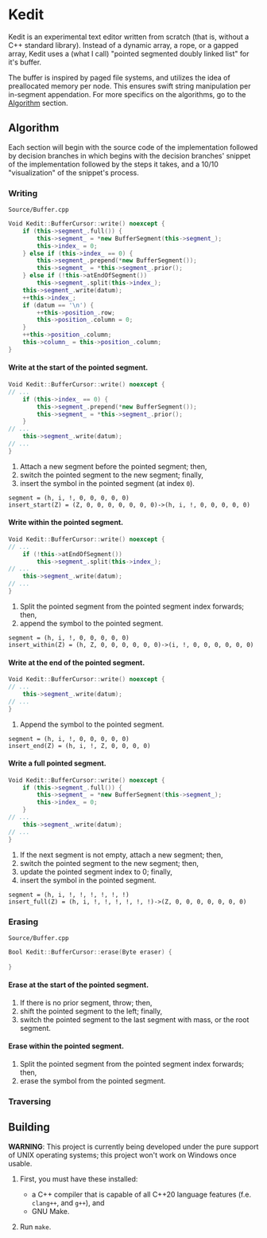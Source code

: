 # Kedit

Kedit is an experimental text editor written from scratch (that is, without a
C++ standard library). Instead of a dynamic array, a rope, or a gapped array,
Kedit uses a (what I call) "pointed segmented doubly linked list" for it's buffer.

The buffer is inspired by paged file systems, and utilizes the idea of
preallocated memory per node. This ensures swift string manipulation per
in-segment appendation. For more specifics on the algorithms, go to the
[Algorithm](#algorithm) section.

## Algorithm

Each section will begin with the source code of the implementation followed by
decision branches in which begins with the decision branches' snippet of the
implementation followed by the steps it takes, and a 10/10 "visualization" of
the snippet's process.

### Writing

`Source/Buffer.cpp`

```cpp
Void Kedit::BufferCursor::write() noexcept {
	if (this->segment_.full()) {
		this->segment_ = *new BufferSegment(this->segment_);
		this->index_ = 0;
	} else if (this->index_ == 0) {
		this->segment_.prepend(*new BufferSegment());
		this->segment_ = *this->segment_.prior();
	} else if (!this->atEndOfSegment())
		this->segment_.split(this->index_);
	this->segment_.write(datum);
	++this->index_;
	if (datum == '\n') {
		++this->position_.row;
		this->position_.column = 0;
	}
	++this->position_.column;
	this->column_ = this->position_.column;
}
```

#### Write at the start of the pointed segment.

```cpp
Void Kedit::BufferCursor::write() noexcept {
// ...
	if (this->index_ == 0) {
		this->segment_.prepend(*new BufferSegment());
		this->segment_ = *this->segment_.prior();
	}
// ...
	this->segment_.write(datum);
// ...
}
```

1. Attach a new segment before the pointed segment; then,
2. switch the pointed segment to the new segment; finally,
3. insert the symbol in the pointed segment (at index `0`).

```
segment = (h, i, !, 0, 0, 0, 0, 0)
insert_start(Z) = (Z, 0, 0, 0, 0, 0, 0, 0)->(h, i, !, 0, 0, 0, 0, 0)
```

#### Write within the pointed segment.

```cpp
Void Kedit::BufferCursor::write() noexcept {
// ...
	if (!this->atEndOfSegment())
		this->segment_.split(this->index_);
// ...
	this->segment_.write(datum);
// ...
}
```

1. Split the pointed segment from the pointed segment index forwards; then,
2. append the symbol to the pointed segment.

```
segment = (h, i, !, 0, 0, 0, 0, 0)
insert_within(Z) = (h, Z, 0, 0, 0, 0, 0, 0)->(i, !, 0, 0, 0, 0, 0, 0)
```

#### Write at the end of the pointed segment.

```cpp
Void Kedit::BufferCursor::write() noexcept {
// ...
	this->segment_.write(datum);
// ...
}
```

1. Append the symbol to the pointed segment.

```
segment = (h, i, !, 0, 0, 0, 0, 0)
insert_end(Z) = (h, i, !, Z, 0, 0, 0, 0)
```

#### Write a full pointed segment.

```cpp
Void Kedit::BufferCursor::write() noexcept {
	if (this->segment_.full()) {
		this->segment_ = *new BufferSegment(this->segment_);
		this->index_ = 0;
	}
// ...
	this->segment_.write(datum);
// ...
}
```

1. If the next segment is not empty, attach a new segment; then,
2. switch the pointed segment to the new segment; then,
3. update the pointed segment index to 0; finally,
4. insert the symbol in the pointed segment.

```
segment = (h, i, !, !, !, !, !, !)
insert_full(Z) = (h, i, !, !, !, !, !, !)->(Z, 0, 0, 0, 0, 0, 0, 0)
```

### Erasing

`Source/Buffer.cpp`

```cpp
Bool Kedit::BufferCursor::erase(Byte eraser) {
	
}
```

#### Erase at the start of the pointed segment.

1. If there is no prior segment, throw; then,
2. shift the pointed segment to the left; finally,
4. switch the pointed segment to the last segment with mass, or the root
	 segment.

#### Erase within the pointed segment.

1. Split the pointed segment from the pointed segment index forwards; then,
2. erase the symbol from the pointed segment.

### Traversing

## Building

**WARNING**: This project is currently being developed under the pure support
of UNIX operating systems; this project won't work on Windows once usable.

1. First, you must have these installed:
	* a C++ compiler that is capable of all C++20 language features
	  (f.e. `clang++`, and `g++`), and
	* GNU Make.

2. Run `make`.

